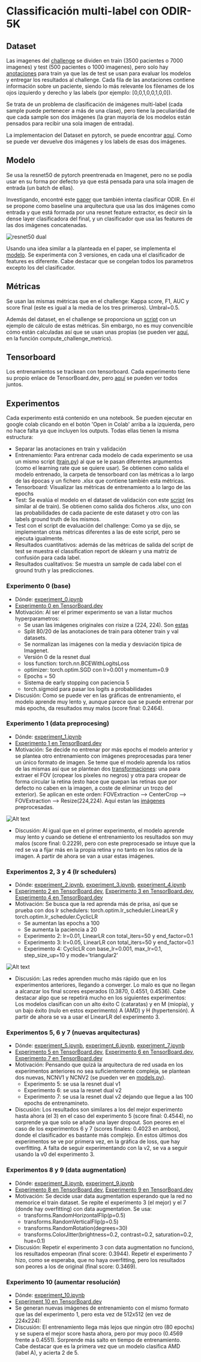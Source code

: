 # Classificación multi-label con ODIR-5K

## Dataset
Las imagenes del [challenge](https://odir2019.grand-challenge.org/introduction/) se dividen en train (3500 pacientes o 7000 imagenes) y test (500 pacientes o 1000 imagenes), pero solo hay [anotaciones](https://github.com/serdna1/ODIR-5K-multi-label-classification/blob/main/data/annotations/annotations.xlsx) para train ya que las de test se usan para evaluar los modelos y entregar los resultados al challenge. Cada fila de las anotaciones contiene información sobre un paciente, siendo lo más relevante los filenames de los ojos izquierdo y derecho y las labels (por ejemplo: [0,0,1,0,0,1,0,0]).

Se trata de un problema de clasificación de imágenes multi-label (cada sample puede pertenecer a más de una clase), pero tiene la peculiaridad de que cada sample son dos imágenes (la gran mayoría de los modelos están pensados para recibir una sola imagen de entrada). 

La implementacion del Dataset en pytorch, se puede encontrar [aquí](https://github.com/serdna1/ODIR-5K-multi-label-classification/blob/main/scripts/datasets.py).
Como se puede ver devuelve dos imágenes y los labels de esas dos imágenes.

## Modelo
Se usa la resnet50 de pytorch preentrenada en Imagenet, pero no se podía usar en su forma por defecto ya que está pensada para una sola imagen de entrada (un batch de ellas). 

Investigando, encontré este [paper](https://ieeexplore.ieee.org/document/9098340) que también intenta clasificar ODIR. En él se propone como baseline una arquitectura que usa las dos imágenes como entrada y que está formada por una resnet feature extractor, es decir sin la dense layer clasificadora del final, y un clasificador que usa las features de las dos imágenes concatenadas.

![resnet50 dual](https://res.cloudinary.com/leprechaunotd/image/upload/v1687394595/tfg/resnet_dual.png)

Usando una idea similar a la planteada en el paper, se implementa el [modelo](https://github.com/serdna1/ODIR-5K-multi-label-classification/blob/main/scripts/models.py). Se experimenta con 3 versiones, en cada una el clasificador de features es diferente. Cabe destacar que se congelan todos los parametros excepto los del clasificador.

## Métricas
Se usan las mismas métricas que en el challenge: Kappa score, F1, AUC y score final (este es igual a la media de los tres primeros). Umbral=0.5.

Además del dataset, en el challenge se proporciona un [script](https://github.com/serdna1/ODIR-5K-multi-label-classification/blob/main/scripts/ODIR_evaluation.py) con un ejemplo de cálculo de estas métricas. Sin embargo, no es muy convencible cómo están calculadas así que se usan unas propias (se pueden ver [aquí](https://github.com/serdna1/ODIR-5K-multi-label-classification/blob/main/scripts/metrics.py), en la función compute_challenge_metrics).

## Tensorboard
Los entrenamientos se trackean con tensorboard. Cada experimento tiene su propio enlace de TensorBoard.dev, pero [aquí](https://tensorboard.dev/experiment/QxkdWCAeR6ebzvuMlUEZew/) se pueden ver todos juntos.

## Experimentos
Cada experimento está contenido en una notebook. Se pueden ejecutar en google colab clicando en el botón 'Open in Colab' arriba a la izquierda, pero no hace falta ya que incluyen los outputs. Todas ellas tienen la misma estructura:
- Separar las anotaciones en train y validación
- Entrenamiento: Para entrenar cada modelo de cada experimento se usa un mismo script ([train.py](https://github.com/serdna1/ODIR-5K-multi-label-classification/blob/main/scripts/train.py)) al que se le pasan diferentes argumentos (como el learning rate que se quiere usar). Se obtienen como salida el modelo entrenado, la carpeta de tensorboard con las métricas a lo largo de las épocas y un fichero .xlsx que contiene también esta métricas.
- Tensorboard: Visualizar las métricas de entrenamiento a lo largo de las epochs
- Test: Se evalúa el modelo en el dataset de validación con este [script](https://github.com/serdna1/ODIR-5K-multi-label-classification/blob/main/scripts/test.py) (es similar al de train). Se obtienen como salida dos ficheros .xlsx, uno con las probabilidades de cada paciente de este dataset y otro con las labels ground truth de los mismos.
- Test con el script de evaluación del challenge: Como ya se dijo, se implementan otras métricas diferentes a las de este script, pero se ejecuta igualmente.
- Resultados cuantitativos: además de las métricas de salida del script de test se muestra el classification report de sklearn y una matriz de confusión para cada label.
- Resultados cualitativos: Se muestra un sample de cada label con el ground truth y las predicciones.
### Experimento 0 (base)
- Dónde: [experiment_0.ipynb](https://github.com/serdna1/ODIR-5K-multi-label-classification/blob/main/experiments/experiment_0/experiment_0.ipynb)
- [Experimento 0 en TensorBoard.dev](https://tensorboard.dev/experiment/9hqZ4sEMQDuzrie1yeq5AQ/)
- Motivación: Al ser el primer experimento se van a listar muchos hyperparametros:
    - Se usan las imágenes originales con risize a (224, 224). Son [estas](https://github.com/serdna1/ODIR-5K-multi-label-classification/blob/main/data/images/train_224.zip)
    - Split 80/20 de las anotaciones de train para obtener train y val datasets.
    - Se normalizan las imágenes con la media y desviación típica de Imagenet.
    - Versión 0 de la resnet dual
    - loss function: torch.nn.BCEWithLogitsLoss
    - optimizer: torch.optim.SGD con lr=0.001 y momentum=0.9
    - Epochs = 50
    - Sistema de early stopping con paciencia 5
    - torch.sigmoid para pasar los logits a probabilidades
- Discusión: Como se puede ver en las gráficas de entrenamiento, el modelo aprende muy lento y, aunque parece que se puede entrenar por más epochs, da resultados muy malos (score final: 0.2464).
### Experimento 1 (data preprocesing)
- Dónde: [experiment_1.ipynb](https://github.com/serdna1/ODIR-5K-multi-label-classification/blob/main/experiments/experiment_1/experiment_1.ipynb)
- [Experimento 1 en TensorBoard.dev](https://tensorboard.dev/experiment/2vaHvX1dRCOA1vAr2S1UOA/)
- Motivación: Se decide no entrenar por más epochs el modelo anterior y se plantea otro entrenamiento con imágenes preprocesadas para tener un único formato de imagen. Se teme que el modelo aprenda los ratios de las mismas así que se plantean dos [transformaciones](https://github.com/serdna1/ODIR-5K-multi-label-classification/blob/main/scripts/transforms.py): una para extraer el FOV (cropear los píxeles no negros) y otra para cropear de forma circular la retina (esto hace que quepan las retinas que por defecto no caben en la imagen, a coste de eliminar un trozo del exterior). Se aplican en este orden: FOVExtraction --> CenterCrop --> FOVExtraction --> Resize(224,224). Aquí estan las [imágenes](https://github.com/serdna1/ODIR-5K-multi-label-classification/blob/main/data/images/train_fov_cc_fov_224.zip) preprocesadas.

![Alt text](https://res.cloudinary.com/leprechaunotd/image/upload/v1687394572/tfg/data_preprocessing.png)

- Discusión: Al igual que en el primer experimento, el modelo aprende muy lento y cuando se detiene el entrenamiento los resultados son muy malos (score final: 0.2229), pero con este preprocesado se intuye que la red se va a fijar más en la propia retina y no tanto en los ratios de la imagen. A partir de ahora se van a usar estas imágenes.
### Experimentos 2, 3 y 4 (lr schedulers)
- Dónde: [experiment_2.ipynb](https://github.com/serdna1/ODIR-5K-multi-label-classification/blob/main/experiments/experiment_2/experiment_2.ipynb), [experiment_3.ipynb](https://github.com/serdna1/ODIR-5K-multi-label-classification/blob/main/experiments/experiment_3/experiment_3.ipynb), [experiment_4.ipynb](https://github.com/serdna1/ODIR-5K-multi-label-classification/blob/main/experiments/experiment_4/experiment_4.ipynb)
- [Experimento 2 en TensorBoard.dev](https://tensorboard.dev/experiment/ZzpYjKwuRnWqzd0cgv3M5g/), [Experimento 3 en TensorBoard.dev](https://tensorboard.dev/experiment/moigNdr7RcaVMq0VByz0jg/), [Experimento 4 en TensorBoard.dev](https://tensorboard.dev/experiment/PFq44p2dSvqkDPl5XOJpAA/)
- Motivación: Se busca que la red aprenda más de prisa, así que se prueba con dos lr schedulers: torch.optim.lr_scheduler.LinearLR y torch.optim.lr_scheduler.CyclicLR
    - Se aumentan las epochs a 100
    - Se aumenta la paciencia a 20
    - Experimento 2: lr=0.01, LinearLR con total_iters=50 y end_factor=0.1
    - Experimento 3: lr=0.05, LinearLR con total_iters=50 y end_factor=0.1
    - Experimento 4: CyclicLR con base_lr=0.001, max_lr=0.1, step_size_up=10 y mode='triangular2'

![Alt text](https://res.cloudinary.com/leprechaunotd/image/upload/v1687394577/tfg/lr_schedulers.png)

- Discusión: Las redes aprenden mucho más rápido que en los experimentos anteriores, llegando a converger. Lo malo es que no llegan a alcanzar los final scores esperados (0.3870, 0.4551, 0.4536). Cabe destacar algo que se repetirá mucho en los siguientes experimentos: Los modelos clasifican con un alto éxito C (cataratas) y en M (miopía), y un bajo éxito (nulo en estos experimento) A (AMD) y H (hypertensión). A partir de ahora se va a usar el LinearLR del experimento 3.
### Experimentos 5, 6 y 7 (nuevas arquitecturas)
- Dónde: [experiment_5.ipynb](https://github.com/serdna1/ODIR-5K-multi-label-classification/blob/main/experiments/experiment_5/experiment_5.ipynb), [experiment_6.ipynb](https://github.com/serdna1/ODIR-5K-multi-label-classification/blob/main/experiments/experiment_6/experiment_6.ipynb), [experiment_7.ipynb](https://github.com/serdna1/ODIR-5K-multi-label-classification/blob/main/experiments/experiment_7/experiment_7.ipynb)
- [Experimento 5 en TensorBoard.dev](https://tensorboard.dev/experiment/ANaNXJL7Sye22Wkc4iACoA/), [Experimento 6 en TensorBoard.dev](https://tensorboard.dev/experiment/PnEJUZj6Q7KNVOS6hQn7IQ/), [Experimento 7 en TensorBoard.dev](https://tensorboard.dev/experiment/7QIa4BTOQGi2gwN3MgG2JQ/)
- Motivación: Pensando que quizá la arquitectura de red usada en los experimentos anteriores no sea suficientemente compleja, se plantean dos nuevas, NCNV1 y NCNV2 (se pueden ver en [models.py](https://github.com/serdna1/ODIR-5K-multi-label-classification/blob/main/scripts/models.py)).
    - Experimento 5: se usa la resnet dual v1
    - Experimento 6: se usa la resnet dual v2
    - Experimento 7: se usa la resnet dual v2 dejando que llegue a las 100 epochs de entrenamineto.
- Discusión: Los resultados son similares a los del mejor experimento hasta ahora (el 3) en el caso del experimento 5 (score final: 0.4544), no sorprende ya que solo se añade una layer dropout. Son peores en el caso de los experimentos 6 y 7 (scores finales: 0.4023 en ambos), donde el clasificador es bastante más complejo. En estos últimos dos experimentos se ve por primera vez, en la gráfica de loss, que hay overfitting. A falta de seguir experimentando con la v2, se va a seguir usando la v0 del experimento 3.
### Experimentos 8 y 9 (data augmentation)
- Dónde: [experiment_8.ipynb](https://github.com/serdna1/ODIR-5K-multi-label-classification/blob/main/experiments/experiment_8/experiment_8.ipynb), [experiment_9.ipynb](https://github.com/serdna1/ODIR-5K-multi-label-classification/blob/main/experiments/experiment_9/experiment_9.ipynb)
- [Experimento 8 en TensorBoard.dev](https://tensorboard.dev/experiment/AtJmrqj2RkuRgE5f2qkwFQ/), [Experimento 9 en TensorBoard.dev](https://tensorboard.dev/experiment/AsRBe5l4TLGgAkdFOn2ReA/)
- Motivación: Se decide usar data augmentation esperando que la red no memorice el train dataset. Se repite el experimento 3 (el mejor) y el 7 (donde hay overfitting) con data augmentation. Se usa:
    - transforms.RandomHorizontalFlip(p=0.5)
    - transforms.RandomVerticalFlip(p=0.5)
    - transforms.RandomRotation(degrees=30)
    - transforms.ColorJitter(brightness=0.2, contrast=0.2, saturation=0.2, hue=0.1)
- Discusión: Repetir el experimento 3 con data augmentation no funcionó, los resultados empeoran (final score: 0.3944). Repetir el experimento 7 hizo, como se esperaba, que no haya overfitting, pero los resultados son peores a los de original (final score: 0.3469). 
### Experimento 10 (aumentar resolución)
- Dónde: [experiment_10.ipynb](https://github.com/serdna1/ODIR-5K-multi-label-classification/blob/main/experiments/experiment_10/experiment_10.ipynb)
- [Experiment 10 en TensorBoard.dev](https://tensorboard.dev/experiment/jLaSRXS8SdOiblbhPU28jQ/)
- Se generan nuevas imágenes de entrenamiento con el mismo formato que las del experimento 1, pero esta vez de 512x512 (en vez de 224x224):
- Discusión: El entrenamiento llega más lejos que ningún otro (80 epochs) y se supera el mejor score hasta ahora, pero por muy poco (0.4569 frente a 0.4551). Sorprende más salto en tiempo de entrenamiento. Cabe destacar que es la primera vez que un modelo clasifica AMD (label A), y acierta 2 de 5.


